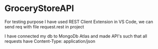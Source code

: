 # GroceryStoreAPI
For testing purpose I have used REST Client Extension in VS Code, we can send req 
with file request.rest in project

I have connected my db to MongoDb Atlas and made API's such that all requests have Content-Type: application/json
